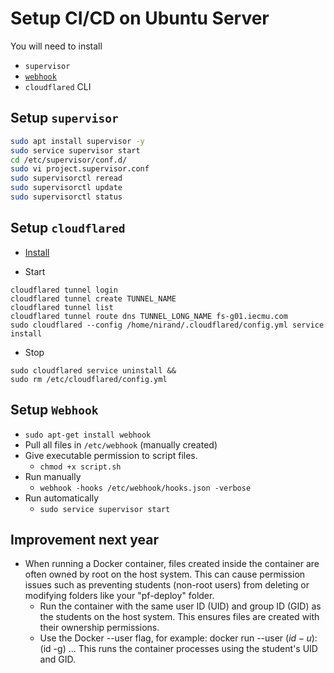 # Setup CI/CD on Ubuntu Server

You will need to install

- `supervisor`
- [`webhook`](https://github.com/adnanh/webhook)
- `cloudflared` CLI

## Setup `supervisor`

```bash
sudo apt install supervisor -y
sudo service supervisor start
cd /etc/supervisor/conf.d/
sudo vi project.supervisor.conf
sudo supervisorctl reread
sudo supervisorctl update
sudo supervisorctl status
```

## Setup `cloudflared`

- [Install](https://pkg.cloudflare.com/index.html)

- Start

```
cloudflared tunnel login
cloudflared tunnel create TUNNEL_NAME
cloudflared tunnel list
cloudflared tunnel route dns TUNNEL_LONG_NAME fs-g01.iecmu.com
sudo cloudflared --config /home/nirand/.cloudflared/config.yml service install
```

- Stop

```
sudo cloudflared service uninstall &&
sudo rm /etc/cloudflared/config.yml
```

## Setup `Webhook`

- `sudo apt-get install webhook`
- Pull all files in `/etc/webhook` (manually created)
- Give executable permission to script files.
  - `chmod +x script.sh `
- Run manually
  - `webhook -hooks /etc/webhook/hooks.json -verbose`
- Run automatically
  - `sudo service supervisor start`

## Improvement next year

- When running a Docker container, files created inside the container are often owned by root on the host system. This can cause permission issues such as preventing students (non-root users) from deleting or modifying folders like your "pf-deploy" folder.
  - Run the container with the same user ID (UID) and group ID (GID) as the students on the host system. This ensures files are created with their ownership permissions.
  - Use the Docker --user flag, for example:
    docker run --user $(id -u):$(id -g) ...
    This runs the container processes using the student's UID and GID.
